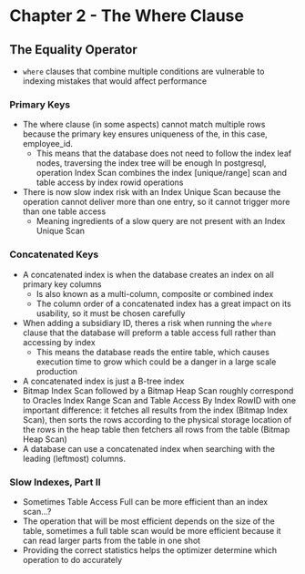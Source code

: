 # Chapter 2 - The Where Clause

## The Equality Operator
- `where` clauses that combine multiple conditions are vulnerable to indexing mistakes that would affect performance

### Primary Keys
 - The where clause (in some aspects) cannot match multiple rows because the primary key ensures uniqueness of the, in this case, employee_id.
    - This means that the database does not need to follow the index leaf nodes, traversing the index tree will be enough
In postgresql, operation Index Scan combines the index \[unique/range] scan and table access by index rowid operations
- There is now slow index risk with an Index Unique Scan because the operation cannot deliver more than one entry, so it cannot trigger more than one table access
    - Meaning ingredients of a slow query are not present with an Index Unique Scan

### Concatenated Keys
- A concatenated index is when the database creates an index on all primary key columns
    - Is also known as a multi-column, composite or combined index
    - The column order of a concatenated index has a great impact on its usability, so it must be chosen carefully
- When adding a subsidiary ID, theres a risk when running the `where` clause that the database will preform a table access full rather than accessing by index
    - This means the database reads the entire table, which causes execution time to grow which could be a danger in a large scale production
- A concatenated index is just a B-tree index
- Bitmap Index Scan followed by a Bitmap Heap Scan roughly correspond to Oracles Index Range Scan and Table Access By Index RowID with one important difference: it fetches all results from the index (Bitmap Index Scan), then sorts the rows according to the physical storage location of the rows in the heap table then fetchers all rows from the table (Bitmap Heap Scan)
- A database can use a concatenated index when searching with the leading (leftmost) columns. 

### Slow Indexes, Part II
- Sometimes Table Access Full can be more efficient than an index scan...?
- The operation that will be most efficient depends on the size of the table, sometimes a full table scan would be more efficient because it can read larger parts from the table in one shot
- Providing the correct statistics helps the optimizer determine which operation to do accurately
